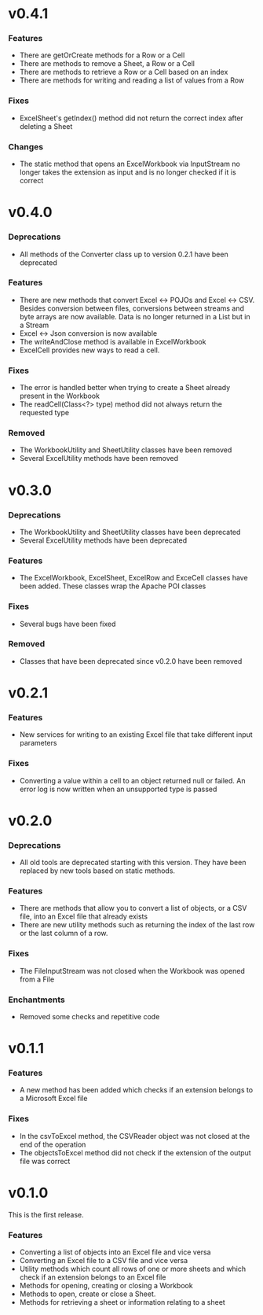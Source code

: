 # v0.4.1
### Features
* There are getOrCreate methods for a Row or a Cell
* There are methods to remove a Sheet, a Row or a Cell
* There are methods to retrieve a Row or a Cell based on an index
* There are methods for writing and reading a list of values from a Row
### Fixes
* ExcelSheet's getIndex() method did not return the correct index after deleting a Sheet
### Changes
* The static method that opens an ExcelWorkbook via InputStream no longer takes the extension as input and is no longer checked if it is correct

# v0.4.0
### Deprecations
* All methods of the Converter class up to version 0.2.1 have been deprecated
### Features
* There are new methods that convert Excel <-> POJOs and Excel <-> CSV. Besides conversion between files, conversions between streams and byte arrays are now available. Data is no longer returned in a List but in a Stream
* Excel <-> Json conversion is now available
* The writeAndClose method is available in ExcelWorkbook
* ExcelCell provides new ways to read a cell.
### Fixes
* The error is handled better when trying to create a Sheet already present in the Workbook
* The readCell(Class<?> type) method did not always return the requested type
### Removed
* The WorkbookUtility and SheetUtility classes have been removed
* Several ExcelUtility methods have been removed

# v0.3.0
### Deprecations
* The WorkbookUtility and SheetUtility classes have been deprecated
* Several ExcelUtility methods have been deprecated
### Features
* The ExcelWorkbook, ExcelSheet, ExcelRow and ExceCell classes have been added. These classes wrap the Apache POI classes
### Fixes
* Several bugs have been fixed
### Removed
* Classes that have been deprecated since v0.2.0 have been removed

# v0.2.1
### Features
* New services for writing to an existing Excel file that take different input parameters
### Fixes
* Converting a value within a cell to an object returned null or failed. An error log is now written when an unsupported type is passed

# v0.2.0
### Deprecations
* All old tools are deprecated starting with this version. They have been replaced by new tools based on static methods.
### Features
* There are methods that allow you to convert a list of objects, or a CSV file, into an Excel file that already exists
* There are new utility methods such as returning the index of the last row or the last column of a row.
### Fixes
* The FileInputStream was not closed when the Workbook was opened from a File
### Enchantments
* Removed some checks and repetitive code

# v0.1.1
### Features
* A new method has been added which checks if an extension belongs to a Microsoft Excel file
### Fixes
* In the csvToExcel method, the CSVReader object was not closed at the end of the operation
* The objectsToExcel method did not check if the extension of the output file was correct

# v0.1.0
This is the first release.
### Features
* Converting a list of objects into an Excel file and vice versa
* Converting an Excel file to a CSV file and vice versa
* Utility methods which count all rows of one or more sheets and which check if an extension belongs to an Excel file
* Methods for opening, creating or closing a Workbook
* Methods to open, create or close a Sheet.
* Methods for retrieving a sheet or information relating to a sheet
